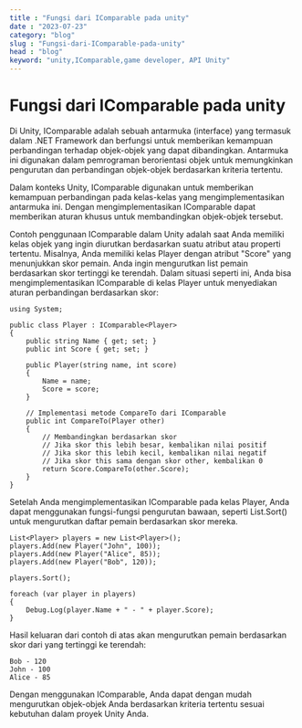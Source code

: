 ```yaml
---
title : "Fungsi dari IComparable pada unity"
date : "2023-07-23"
category: "blog"
slug : "Fungsi-dari-IComparable-pada-unity"
head : "blog"
keyword: "unity,IComparable,game developer, API Unity"
---
```



# Fungsi dari IComparable pada unity

Di Unity, IComparable adalah sebuah antarmuka (interface) yang termasuk dalam .NET Framework dan berfungsi untuk memberikan kemampuan perbandingan terhadap objek-objek yang dapat dibandingkan. Antarmuka ini digunakan dalam pemrograman berorientasi objek untuk memungkinkan pengurutan dan perbandingan objek-objek berdasarkan kriteria tertentu.

Dalam konteks Unity, IComparable digunakan untuk memberikan kemampuan perbandingan pada kelas-kelas yang mengimplementasikan antarmuka ini. Dengan mengimplementasikan IComparable dapat memberikan aturan khusus untuk membandingkan objek-objek tersebut.

Contoh penggunaan IComparable dalam Unity adalah saat Anda memiliki kelas objek yang ingin diurutkan berdasarkan suatu atribut atau properti tertentu. Misalnya, Anda memiliki kelas Player dengan atribut "Score" yang menunjukkan skor pemain. Anda ingin mengurutkan list pemain berdasarkan skor tertinggi ke terendah. Dalam situasi seperti ini, Anda bisa mengimplementasikan IComparable di kelas Player untuk menyediakan aturan perbandingan berdasarkan skor:

```
using System;

public class Player : IComparable<Player>
{
    public string Name { get; set; }
    public int Score { get; set; }

    public Player(string name, int score)
    {
        Name = name;
        Score = score;
    }

    // Implementasi metode CompareTo dari IComparable
    public int CompareTo(Player other)
    {
        // Membandingkan berdasarkan skor
        // Jika skor this lebih besar, kembalikan nilai positif
        // Jika skor this lebih kecil, kembalikan nilai negatif
        // Jika skor this sama dengan skor other, kembalikan 0
        return Score.CompareTo(other.Score);
    }
}

```

Setelah Anda mengimplementasikan IComparable pada kelas Player, Anda dapat menggunakan fungsi-fungsi pengurutan bawaan, seperti List.Sort() untuk mengurutkan daftar pemain berdasarkan skor mereka.

```
List<Player> players = new List<Player>();
players.Add(new Player("John", 100));
players.Add(new Player("Alice", 85));
players.Add(new Player("Bob", 120));

players.Sort();

foreach (var player in players)
{
    Debug.Log(player.Name + " - " + player.Score);
}
```

Hasil keluaran dari contoh di atas akan mengurutkan pemain berdasarkan skor dari yang tertinggi ke terendah:

```
Bob - 120
John - 100
Alice - 85
```

Dengan menggunakan IComparable, Anda dapat dengan mudah mengurutkan objek-objek Anda berdasarkan kriteria tertentu sesuai kebutuhan dalam proyek Unity Anda.

